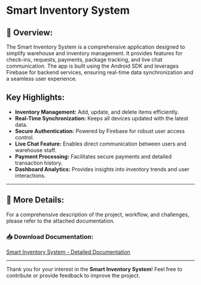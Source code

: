 # Smart Inventory System

## 📜 Overview:
The Smart Inventory System is a comprehensive application designed to simplify warehouse and inventory management. It provides features for check-ins, requests, payments, package tracking, and live chat communication. The app is built using the Android SDK and leverages Firebase for backend services, ensuring real-time data synchronization and a seamless user experience.

## Key Highlights:
- **Inventory Management:** Add, update, and delete items efficiently.
- **Real-Time Synchronization:** Keeps all devices updated with the latest data.
- **Secure Authentication:** Powered by Firebase for robust user access control.
- **Live Chat Feature:** Enables direct communication between users and warehouse staff.
- **Payment Processing:** Facilitates secure payments and detailed transaction history.
- **Dashboard Analytics:** Provides insights into inventory trends and user interactions.

---

## 📄 More Details:
For a comprehensive description of the project, workflow, and challenges, please refer to the attached documentation.

### 📥 Download Documentation:
[Smart Inventory System - Detailed Documentation]()

---

Thank you for your interest in the **Smart Inventory System**! Feel free to contribute or provide feedback to improve the project.
